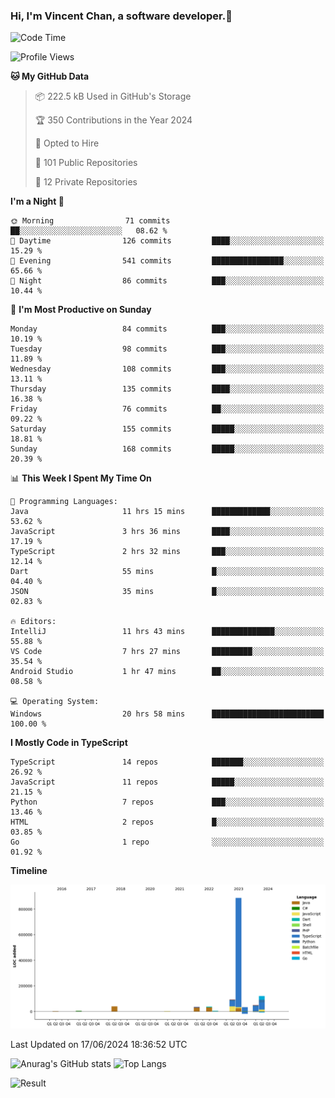 ### Hi, I'm Vincent Chan, a software developer.👋

<!--
**hkvincent/hkvincent** is a ✨ _special_ ✨ repository because its `README.md` (this file) appears on your GitHub profile.

Here are some ideas to get you started:

- 🔭 I’m currently working on ...
- 🌱 I’m currently learning ...
- 👯 I’m looking to collaborate on ...
- 🤔 I’m looking for help with ...
- 💬 Ask me about ...
- 📫 How to reach me: ...
- 😄 Pronouns: ...
- ⚡ Fun fact: ...
-->
<!--START_SECTION:waka-->
![Code Time](http://img.shields.io/badge/Code%20Time-1%2C247%20hrs%203%20mins-blue)

![Profile Views](http://img.shields.io/badge/Profile%20Views-0-blue)

**🐱 My GitHub Data** 

> 📦 222.5 kB Used in GitHub's Storage 
 > 
> 🏆 350 Contributions in the Year 2024
 > 
> 💼 Opted to Hire
 > 
> 📜 101 Public Repositories 
 > 
> 🔑 12 Private Repositories 
 > 
**I'm a Night 🦉** 

```text
🌞 Morning                71 commits          ██░░░░░░░░░░░░░░░░░░░░░░░   08.62 % 
🌆 Daytime                126 commits         ████░░░░░░░░░░░░░░░░░░░░░   15.29 % 
🌃 Evening                541 commits         ████████████████░░░░░░░░░   65.66 % 
🌙 Night                  86 commits          ███░░░░░░░░░░░░░░░░░░░░░░   10.44 % 
```
📅 **I'm Most Productive on Sunday** 

```text
Monday                   84 commits          ███░░░░░░░░░░░░░░░░░░░░░░   10.19 % 
Tuesday                  98 commits          ███░░░░░░░░░░░░░░░░░░░░░░   11.89 % 
Wednesday                108 commits         ███░░░░░░░░░░░░░░░░░░░░░░   13.11 % 
Thursday                 135 commits         ████░░░░░░░░░░░░░░░░░░░░░   16.38 % 
Friday                   76 commits          ██░░░░░░░░░░░░░░░░░░░░░░░   09.22 % 
Saturday                 155 commits         █████░░░░░░░░░░░░░░░░░░░░   18.81 % 
Sunday                   168 commits         █████░░░░░░░░░░░░░░░░░░░░   20.39 % 
```


📊 **This Week I Spent My Time On** 

```text
💬 Programming Languages: 
Java                     11 hrs 15 mins      █████████████░░░░░░░░░░░░   53.62 % 
JavaScript               3 hrs 36 mins       ████░░░░░░░░░░░░░░░░░░░░░   17.19 % 
TypeScript               2 hrs 32 mins       ███░░░░░░░░░░░░░░░░░░░░░░   12.14 % 
Dart                     55 mins             █░░░░░░░░░░░░░░░░░░░░░░░░   04.40 % 
JSON                     35 mins             █░░░░░░░░░░░░░░░░░░░░░░░░   02.83 % 

🔥 Editors: 
IntelliJ                 11 hrs 43 mins      ██████████████░░░░░░░░░░░   55.88 % 
VS Code                  7 hrs 27 mins       █████████░░░░░░░░░░░░░░░░   35.54 % 
Android Studio           1 hr 47 mins        ██░░░░░░░░░░░░░░░░░░░░░░░   08.58 % 

💻 Operating System: 
Windows                  20 hrs 58 mins      █████████████████████████   100.00 % 
```

**I Mostly Code in TypeScript** 

```text
TypeScript               14 repos            ███████░░░░░░░░░░░░░░░░░░   26.92 % 
JavaScript               11 repos            █████░░░░░░░░░░░░░░░░░░░░   21.15 % 
Python                   7 repos             ███░░░░░░░░░░░░░░░░░░░░░░   13.46 % 
HTML                     2 repos             █░░░░░░░░░░░░░░░░░░░░░░░░   03.85 % 
Go                       1 repo              ░░░░░░░░░░░░░░░░░░░░░░░░░   01.92 % 
```



**Timeline**

![Lines of Code chart](https://raw.githubusercontent.com/hkvincent/hkvincent/main/assets/bar_graph.png)


 Last Updated on 17/06/2024 18:36:52 UTC
<!--END_SECTION:waka-->
![Anurag's GitHub stats](https://github-readme-stats.vercel.app/api?username=hkvincent&rank_icon=github&hide=contribs,prs)
![Top Langs](https://github-readme-stats.vercel.app/api/top-langs/?username=hkvincent&layout=compact)

![Result](https://image-keeper.vincentchan.workers.dev/file/eff033ac20714fe72c62b.png)
